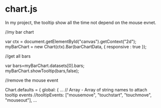 # chart.js

In my project, the tooltip show all the time not depend on the mouse evnet.

//my bar chart

var ctx = document.getElementById("canvas").getContext("2d");
		myBarChart = new Chart(ctx).Bar(barChartData, {
			responsive : true
		});
		
//get all bars

  var bars=myBarChart.datasets[0].bars;
	myBarChart.showTooltip(bars,false); 
	
//remove the mouse event

Chart.defaults = {
		global: {
		...
			// Array - Array of string names to attach tooltip events
			//tooltipEvents: ["mousemove", "touchstart", "touchmove", "mouseout"],
		...
		
		

